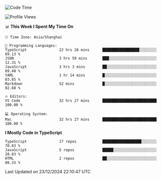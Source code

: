 <!--START_SECTION:waka-->
![Code Time](http://img.shields.io/badge/Code%20Time-7%2C153%20hrs%2034%20mins-blue)

![Profile Views](http://img.shields.io/badge/Profile%20Views-2-blue)

📊 **This Week I Spent My Time On** 

```text
🕑︎ Time Zone: Asia/Shanghai

💬 Programming Languages: 
TypeScript               22 hrs 26 mins      █████████████████░░░░░░░░   69.13 % 
JSON                     3 hrs 59 mins       ███░░░░░░░░░░░░░░░░░░░░░░   12.31 % 
JavaScript               3 hrs 3 mins        ██░░░░░░░░░░░░░░░░░░░░░░░   09.40 % 
YAML                     1 hr 14 mins        █░░░░░░░░░░░░░░░░░░░░░░░░   03.85 % 
Markdown                 52 mins             █░░░░░░░░░░░░░░░░░░░░░░░░   02.68 % 

🔥 Editors: 
VS Code                  32 hrs 27 mins      █████████████████████████   100.00 % 

💻 Operating System: 
Mac                      32 hrs 27 mins      █████████████████████████   100.00 % 
```

**I Mostly Code in TypeScript** 

```text
TypeScript               17 repos            ██████████████████░░░░░░░   70.83 % 
JavaScript               5 repos             █████░░░░░░░░░░░░░░░░░░░░   20.83 % 
HTML                     2 repos             ██░░░░░░░░░░░░░░░░░░░░░░░   08.33 % 
```




 Last Updated on 23/12/2024 22:10:47 UTC
<!--END_SECTION:waka-->
